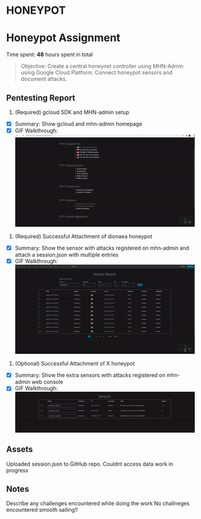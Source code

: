 # HONEYPOT
# Honeypot Assignment

Time spent: **48** hours spent in total

> Objective: Create a central honeynet controller using MHN-Admin using Google Cloud Platform. Connect honeypot sensors and document attacks.

## Pentesting Report

1. (Required) gcloud SDK and MHN-admin setup
  - [X] Summary: Show gcloud and mhn-admin homepage
  - [X] GIF Walkthrough: ![](https://github.com/jlammar12/HONEYPOT/blob/master/HONEY_POT_HOME.gif)

1. (Required) Successful Attachment of dionaea honeypot
  - [X] Summary: Show the sensor with attacks registered on mhn-admin and attach a session.json with multiple entries
  - [X] GIF Walkthrough: ![](https://github.com/jlammar12/HONEYPOT/blob/master/HONEY_POT_D.gif)
1. (Optional) Successful Attachment of X honeypot
  - [X] Summary: Show the extra sensors with attacks registered on mhn-admin web console
  - [X] GIF Walkthrough: ![](https://github.com/jlammar12/HONEYPOT/blob/master/HONEY_POTS.gif)

## Assets

Uploaded session.json to GitHub repo.
Couldnt access data work in progress


## Notes

Describe any challenges encountered while doing the work
No challneges encountered smooth sailing!!
